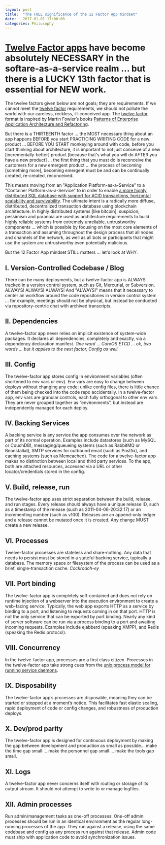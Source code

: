 ```yaml
---
layout: post
title:  "The FULL significance of the 12 Factor App mindset"
date:   2017-01-01 17:00:00
categories: Philosophy
---
```


# [Twelve Factor apps](http://12factor.net/) have become absolutely NECESSARY in the softare-as-a-service realm ... but there is a LUCKY 13th factor that is essential for NEW work.
The twelve factors given below are not goals; they are requirements.  If we cannot meet the [twelve factor](http://12factor.net/) requirements, we should not pollute the world with our careless, reckless, ill-conceived app.  The [twelve factor](http://12factor.net/) format is inspired by Martin Fowler’s books [Patterns of Enterprise Application Architecture and Refactoring](https://www.safaribooksonline.com/library/view/patterns-of-enterprise/0321127420/).

But there is a THIRTEENTH factor ... the MOST necessary thing about an app happens BEFORE you start PRACTICING WRITING CODE for a new product ... BEFORE YOU START monkeying around with code, before you start thinking about architecture, it is important to not just conceive of a new [incrementally-better] product [because that's what you will do AFTER you have a new product] ... the first thing that you must do is reconceive the customers for a new emergent product ... the process of becoming [something more], becoming emergent must be and can be continually created, re-created, reconceived.  

This means moving from an "Application Platform-as-a-Service" to a "Container Platform-as-a-Service" to in order to enable [a more highly distributed SQL database with support for ACID transactions, horizontal scalability and survivability](https://github.com/cockroachdb/cockroach#design).  The ultimate intent is a radically more diffuse, distributed, decentralized transaction database using blockchain architecture.  In highly distributed systems [like bitcoin], suspicion, pessimism and paranoia are used as architecture requirements to build highly reliable systems from extremely unreliable, untrustworthy components ... which is possible by focusing on the most core elements of a transaction and assuming throughout the design process that all nodes and channels of the network, as well as all bots or participants that might use the system are untrustworthy even potentially malicious.  

But the 12 Factor App mindset STILL matters ... let's look at WHY.


## I. Version-Controlled Codebase / Blog
There can be many deployments, but a twelve-factor app is ALWAYS tracked in a version control system, such as Git, Mercurial, or Subversion. ALWAYS! ALWAYS! ALWAYS!  And "ALWAYS!" means that it necessary to center an workflow around the code repositories in version control system ... for example, meetings should not be physical, but instead be conducted via repository-centric chat with archived transcripts.

## II. Dependencies
A twelve-factor app never relies on implicit existence of system-wide packages. It declares all dependencies, completely and exactly, via a dependency declaration manifest.  *One word ... CoreOS ETCD ... ok, two words ... but it applies to the next factor, Config as well.*

## III. Config
The twelve-factor app stores config in environment variables (often shortened to env vars or env). Env vars are easy to change between deploys without changing any code; unlike config files, there is little chance of them being checked into the code repo accidentally. In a twelve-factor app, env vars are granular controls, each fully orthogonal to other env vars. They are never grouped together as “environments”, but instead are independently managed for each deploy.

## IV. Backing Services
A backing service is any service the app consumes over the network as part of its normal operation. Examples include datastores (such as MySQL or CouchDB), messaging/queueing systems (such as RabbitMQ or Beanstalkd), SMTP services for outbound email (such as Postfix), and caching systems (such as Memcached). The code for a twelve-factor app makes no distinction between local and third party services. To the app, both are attached resources, accessed via a URL or other locator/credentials stored in the config.

## V. Build, release, run
The twelve-factor app uses strict separation between the build, release, and run stages. Every release should always have a unique release ID, such as a timestamp of the release (such as 2011-04-06-20:32:17) or an incrementing number (such as v100). Releases are an append-only ledger and a release cannot be mutated once it is created. Any change MUST create a new release.

## VI. Processes
Twelve-factor processes are stateless and share-nothing. Any data that needs to persist must be stored in a stateful backing service, typically a database. The memory space or filesystem of the process can be used as a brief, single-transaction cache.  *Cockroach-ey*

## VII. Port binding
The twelve-factor app is completely self-contained and does not rely on runtime injection of a webserver into the execution environment to create a web-facing service. Typically, the web app exports HTTP as a service by binding to a port, and listening to requests coming in on that port. HTTP is not the only service that can be exported by port binding. Nearly any kind of server software can be run via a process binding to a port and awaiting incoming requests. Examples include ejabberd (speaking XMPP), and Redis (speaking the Redis protocol).

## VIII. Concurrency
In the twelve-factor app, processes are a first class citizen. Processes in the twelve-factor app take strong cues from the [unix process model for running service daemons](http://adam.herokuapp.com/past/2011/5/9/applying_the_unix_process_model_to_web_apps/).

## IX. Disposability
The twelve-factor app’s processes are disposable, meaning they can be started or stopped at a moment’s notice. This facilitates fast elastic scaling, rapid deployment of code or config changes, and robustness of production deploys.

## X. Dev/prod parity
The twelve-factor app is designed for continuous deployment by making the gap between development and production as small as possible... make the time gap small ... make the personnel gap small ... make the tools gap small.

## XI. Logs
A twelve-factor app never concerns itself with routing or storage of its output stream. It should not attempt to write to or manage logfiles.

## XII. Admin processes
Run admin/management tasks as one-off processes. One-off admin processes should be run in an identical environment as the regular long-running processes of the app. They run against a release, using the same codebase and config as any process run against that release. Admin code must ship with application code to avoid synchronization issues.
